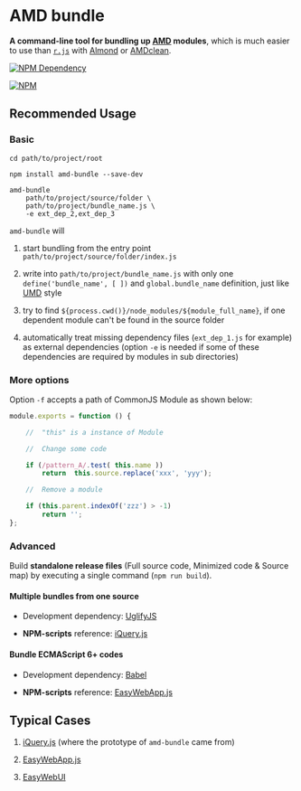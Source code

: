# AMD bundle

**A command-line tool for bundling up [AMD](https://github.com/amdjs/amdjs-api/blob/master/AMD.md) modules**,
which is much easier to use than [`r.js`](https://github.com/requirejs/r.js) with [Almond](https://github.com/requirejs/almond) or [AMDclean](https://github.com/gfranko/amdclean).

[![NPM Dependency](https://david-dm.org/TechQuery/AMD_bundle.js.svg)](https://david-dm.org/TechQuery/AMD_bundle.js)

[![NPM](https://nodei.co/npm/amd-bundle.png?downloads=true&downloadRank=true&stars=true)](https://nodei.co/npm/amd-bundle/)



## Recommended Usage


### Basic

```Shell
cd path/to/project/root

npm install amd-bundle --save-dev

amd-bundle
    path/to/project/source/folder \
    path/to/project/bundle_name.js \
    -e ext_dep_2,ext_dep_3
```

`amd-bundle` will

 1. start bundling from the entry point `path/to/project/source/folder/index.js`

 2. write into `path/to/project/bundle_name.js` with only one `define('bundle_name', [ ])` and `global.bundle_name` definition, just like [UMD](https://github.com/umdjs/umd) style

 3. try to find `${process.cwd()}/node_modules/${module_full_name}`, if one dependent module can't be found in the source folder

 4. automatically treat missing dependency files (`ext_dep_1.js` for example) as external dependencies (option `-e` is needed if some of these dependencies are required by modules in sub directories)


### More options

Option `-f` accepts a path of CommonJS Module as shown below:

```JavaScript
module.exports = function () {

    //  "this" is a instance of Module

    //  Change some code

    if (/pattern_A/.test( this.name ))
        return  this.source.replace('xxx', 'yyy');

    //  Remove a module

    if (this.parent.indexOf('zzz') > -1)
        return '';
};
```

### Advanced

Build **standalone release files** (Full source code, Minimized code & Source map) by executing a single command (`npm run build`).

#### Multiple bundles from one source

 - Development dependency: [UglifyJS](http://lisperator.net/uglifyjs/)

 - **NPM-scripts** reference: [iQuery.js](https://github.com/TechQuery/iQuery.js/blob/master/package.json#L22)

#### Bundle ECMAScript 6+ codes

 - Development dependency: [Babel](https://babeljs.io/)

 - **NPM-scripts** reference: [EasyWebApp.js](https://github.com/TechQuery/EasyWebApp.js/blob/V5/package.json#L6)



## Typical Cases

 1. [iQuery.js](https://github.com/TechQuery/iQuery.js) (where the prototype of `amd-bundle` came from)

 2. [EasyWebApp.js](https://github.com/TechQuery/EasyWebApp.js)

 3. [EasyWebUI](https://github.com/TechQuery/EasyWebUI)
